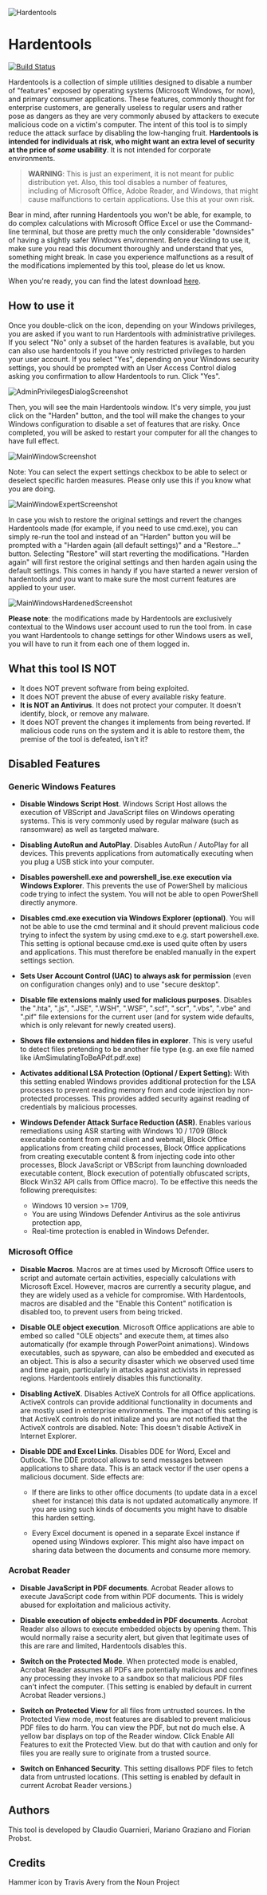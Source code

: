 ![Hardentools](https://github.com/securitywithoutborders/hardentools/raw/master/graphics/icon@128.png)

# Hardentools

[![Build Status](https://travis-ci.org/securitywithoutborders/hardentools.svg?branch=master)](https://travis-ci.org/securitywithoutborders/hardentools)

Hardentools is a collection of simple utilities designed to disable a number of "features" exposed by operating systems (Microsoft Windows, for now), and primary consumer applications. These features, commonly thought for enterprise customers, are generally useless to regular users and rather pose as dangers as they are very commonly abused by attackers to execute malicious code on a victim's computer. The intent of this tool is to simply reduce the attack surface by disabling the low-hanging fruit. **Hardentools is intended for individuals at risk, who might want an extra level of security at the price of *some* usability**. It is not intended for corporate environments.

> **WARNING**: This is just an experiment, it is not meant for public distribution yet. Also, this tool disables a number of features, including of Microsoft Office, Adobe Reader, and Windows, that might cause malfunctions to certain applications. Use this at your own risk.

Bear in mind, after running Hardentools you won't be able, for example, to do complex calculations with Microsoft Office Excel or use the Command-line terminal, but those are pretty much the only considerable "downsides" of having a slightly safer Windows environment. Before deciding to use it, make sure you read this document thoroughly and understand that yes, something might break. In case you experience malfunctions as a result of the modifications implemented by this tool, please do let us know.

When you're ready, you can find the latest download [here](https://github.com/securitywithoutborders/hardentools/releases).

## How to use it

Once you double-click on the icon, depending on your Windows privileges, you are asked if you want to run Hardentools with administrative privileges. If you select "No" only a subset of the harden features is available, but you can also use hardentools if you have only restricted privileges to harden your user account. If you select "Yes", depending on your Windows security settings, you should be prompted with an User Access Control dialog asking you confirmation to allow Hardentools to run. Click "Yes".

![AdminPrivilegesDialogScreenshot](./graphics/AdminPrivDialog.jpg)

Then, you will see the main Hardentools window. It's very simple, you just click on the "Harden" button, and the tool will make the changes to your Windows configuration to disable a set of features that are risky. Once completed, you will be asked to restart your computer for all the changes to have full effect.

![MainWindowScreenshot](./graphics/MainWindow.jpg)

Note: You can select the expert settings checkbox to be able to select or deselect specific harden measures. Please only use this if you know what you are doing.

![MainWindowExpertScreenshot](./graphics/MainWindowExpert.jpg)

In case you wish to restore the original settings and revert the changes Hardentools made (for example, if you need to use cmd.exe), you can simply re-run the tool and instead of an "Harden" button you will be prompted with a "Harden again (all default settings)" and a "Restore..." button. Selecting "Restore" will start reverting the modifications. "Harden again" will first restore the original settings and then harden again using the default settings. This comes in handy if you have started a newer version of hardentools and you want to make sure the most current features are applied to your user.

![MainWindowsHardenedScreenshot](./graphics/AlreadyHardened.jpg)

**Please note**: the modifications made by Hardentools are exclusively contextual to the Windows user account used to run the tool from. In case you want Hardentools to change settings for other Windows users as well, you will have to run it from each one of them logged in.

## What this tool IS NOT

- It does NOT prevent software from being exploited.
- It does NOT prevent the abuse of every available risky feature.
- **It is NOT an Antivirus**. It does not protect your computer. It doesn't identify, block, or remove any malware.
- It does NOT prevent the changes it implements from being reverted. If malicious code runs on the system and it is able to restore them, the premise of the tool is defeated, isn't it?


## Disabled Features

### Generic Windows Features

- **Disable Windows Script Host**. Windows Script Host allows the execution of VBScript and JavaScript files on Windows operating systems. This is very commonly used by regular malware (such as ransomware) as well as targeted malware.

- **Disabling AutoRun and AutoPlay**. Disables AutoRun / AutoPlay for all devices. This prevents applications from automatically executing when you plug a USB stick into your computer.

- **Disables powershell.exe and powershell_ise.exe execution via Windows Explorer**. This prevents the use of PowerShell by malicious code trying to infect the system. You will not be able to open PowerShell directly anymore. 

- **Disables cmd.exe execution via Windows Explorer (optional)**. You will not be able to use the cmd terminal and it should prevent malicious code trying to infect the system by using cmd.exe to e.g. start powershell.exe. This setting is optional because cmd.exe is used quite often by users and applications. This must therefore be enabled manually in the expert settings section.

- **Sets User Account Control (UAC) to always ask for permission** (even on configuration changes only) and to use "secure desktop".

- **Disable file extensions mainly used for malicious purposes**. Disables the ".hta", ".js", ".JSE", ".WSH", ".WSF", ".scf", ".scr", ".vbs", ".vbe" and ".pif" file extensions for the current user (and for system wide defaults, which is only relevant for newly created users).

- **Shows file extensions and hidden files in explorer**. This is very useful to detect files pretending to be another file type (e.g. an exe file named like iAmSimulatingToBeAPdf.pdf.exe)

- **Activates additional LSA Protection (Optional / Expert Setting)**: With this setting enabled Windows provides additional protection for the LSA processes to prevent reading memory from and code injection by non-protected processes. This provides added security against reading of credentials by malicious processes. 

- **Windows Defender Attack Surface Reduction (ASR)**. Enables various remediations using ASR starting with Windows 10 / 1709 (Block executable content from email client and webmail, Block Office applications from creating child processes, Block Office applications from creating executable content & from injecting code into other processes, Block JavaScript or VBScript from launching downloaded executable content, Block execution of potentially obfuscated scripts, Block Win32 API calls from Office macro). To be effective this needs the following prerequisites:

  - Windows 10 version >= 1709,
  - You are using Windows Defender Antivirus as the sole antivirus protection app,
  - Real-time protection is enabled in Windows Defender.

### Microsoft Office

- **Disable Macros**. Macros are at times used by Microsoft Office users to script and automate certain activities, especially calculations with Microsoft Excel. However, macros are currently a security plague, and they are widely used as a vehicle for compromise. With Hardentools, macros are disabled and the "Enable this Content" notification is disabled too, to prevent users from being tricked.

- **Disable OLE object execution**. Microsoft Office applications are able to embed so called "OLE objects" and execute them, at times also automatically (for example through PowerPoint animations). Windows executables, such as spyware, can also be embedded and executed as an object. This is also a security disaster which we observed used time and time again, particularly in attacks against activists in repressed regions. Hardentools entirely disables this functionality.

- **Disabling ActiveX**. Disables ActiveX Controls for all Office applications. ActiveX controls can provide additional functionality in documents and are mostly used in enterprise environments. The impact of this setting is that ActiveX controls do not initialize and you are not notified that the ActiveX controls are disabled. Note: This doesn't disable ActiveX in Internet Explorer.

- **Disable DDE and Excel Links**. Disables DDE for Word, Excel and Outlook. The DDE protocol allows to send messages between applications to share data. This is an attack vector if the user opens a malicious document. Side effects are:

  - If there are links to other office documents (to update data in a excel sheet for instance) this data is not updated automatically anymore. If you are using such kinds of documents you might have to disable this harden setting.

  - Every Excel document is opened in a separate Excel instance if opened using Windows explorer. This might also have impact on sharing data between the documents and consume more memory.

### Acrobat Reader

- **Disable JavaScript in PDF documents**. Acrobat Reader allows to execute JavaScript code from within PDF documents. This is widely abused for exploitation and malicious activity.

- **Disable execution of objects embedded in PDF documents**. Acrobat Reader also allows to execute embedded objects by opening them. This would normally raise a security alert, but given that legitimate uses of this are rare and limited, Hardentools disables this.

- **Switch on the Protected Mode**. When protected mode is enabled, Acrobat Reader assumes all PDFs are potentially malicious and confines any processing they invoke to a sandbox so that malicious PDF files can't infect the computer. (This setting is enabled by default in current Acrobat Reader versions.)

- **Switch on Protected View** for all files from untrusted sources. In the Protected View mode, most features are disabled to prevent malicious PDF files to do harm. You can view the PDF, but not do much else. A yellow bar displays on top of the Reader window. Click Enable All Features to exit the Protected View. but do that with caution and only for files you are really sure to originate from a trusted source.  

- **Switch on Enhanced Security**. This setting disallows PDF files to fetch data from untrusted locations. (This setting is enabled by default in current Acrobat Reader versions.)


## Authors

This tool is developed by Claudio Guarnieri, Mariano Graziano and Florian Probst.

## Credits

Hammer icon by Travis Avery from the Noun Project

